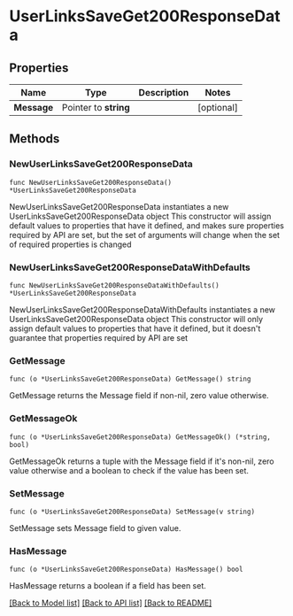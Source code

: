 # UserLinksSaveGet200ResponseData

## Properties

Name | Type | Description | Notes
------------ | ------------- | ------------- | -------------
**Message** | Pointer to **string** |  | [optional] 

## Methods

### NewUserLinksSaveGet200ResponseData

`func NewUserLinksSaveGet200ResponseData() *UserLinksSaveGet200ResponseData`

NewUserLinksSaveGet200ResponseData instantiates a new UserLinksSaveGet200ResponseData object
This constructor will assign default values to properties that have it defined,
and makes sure properties required by API are set, but the set of arguments
will change when the set of required properties is changed

### NewUserLinksSaveGet200ResponseDataWithDefaults

`func NewUserLinksSaveGet200ResponseDataWithDefaults() *UserLinksSaveGet200ResponseData`

NewUserLinksSaveGet200ResponseDataWithDefaults instantiates a new UserLinksSaveGet200ResponseData object
This constructor will only assign default values to properties that have it defined,
but it doesn't guarantee that properties required by API are set

### GetMessage

`func (o *UserLinksSaveGet200ResponseData) GetMessage() string`

GetMessage returns the Message field if non-nil, zero value otherwise.

### GetMessageOk

`func (o *UserLinksSaveGet200ResponseData) GetMessageOk() (*string, bool)`

GetMessageOk returns a tuple with the Message field if it's non-nil, zero value otherwise
and a boolean to check if the value has been set.

### SetMessage

`func (o *UserLinksSaveGet200ResponseData) SetMessage(v string)`

SetMessage sets Message field to given value.

### HasMessage

`func (o *UserLinksSaveGet200ResponseData) HasMessage() bool`

HasMessage returns a boolean if a field has been set.


[[Back to Model list]](../README.md#documentation-for-models) [[Back to API list]](../README.md#documentation-for-api-endpoints) [[Back to README]](../README.md)



